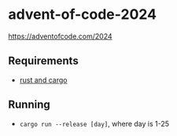 ﻿# advent-of-code-2024
https://adventofcode.com/2024

## Requirements
- [rust and cargo](https://doc.rust-lang.org/cargo/getting-started/installation.html)

## Running
- `cargo run --release [day]`, where day is 1-25
